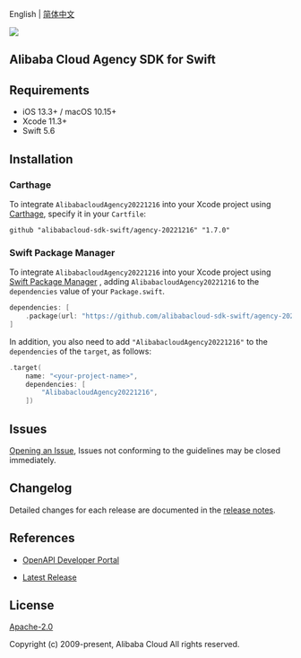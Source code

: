 English | [简体中文](README-CN.md)

![](https://aliyunsdk-pages.alicdn.com/icons/AlibabaCloud.svg)

## Alibaba Cloud Agency SDK for Swift

## Requirements

- iOS 13.3+ / macOS 10.15+
- Xcode 11.3+
- Swift 5.6

## Installation

### Carthage

To integrate `AlibabacloudAgency20221216` into your Xcode project using [Carthage](https://github.com/Carthage/Carthage), specify it in your `Cartfile`:

```ogdl
github "alibabacloud-sdk-swift/agency-20221216" "1.7.0"
```

### Swift Package Manager

To integrate `AlibabacloudAgency20221216` into your Xcode project using [Swift Package Manager](https://swift.org/package-manager/) , adding `AlibabacloudAgency20221216` to the `dependencies` value of your `Package.swift`.

```swift
dependencies: [
    .package(url: "https://github.com/alibabacloud-sdk-swift/agency-20221216.git", from: "1.7.0")
]
```

In addition, you also need to add `"AlibabacloudAgency20221216"` to the `dependencies` of the `target`, as follows:

```swift
.target(
    name: "<your-project-name>",
    dependencies: [
        "AlibabacloudAgency20221216",
    ])
```

## Issues

[Opening an Issue](https://github.com/alibabacloud-sdk-swift/agency-20221216/issues/new), Issues not conforming to the guidelines may be closed immediately.

## Changelog

Detailed changes for each release are documented in the [release notes](./ChangeLog.txt).

## References

* [OpenAPI Developer Portal](https://next.api.alibabacloud.com/home)
- [Latest Release](https://github.com/alibabacloud-sdk-swift/agency-20221216)

## License

[Apache-2.0](http://www.apache.org/licenses/LICENSE-2.0)

Copyright (c) 2009-present, Alibaba Cloud All rights reserved.

